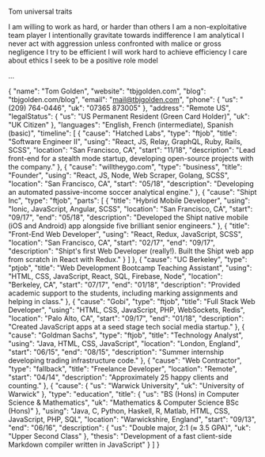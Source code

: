 Tom universal traits

I am willing to work as hard, or harder than others
I am a non-exploitative team player
I intentionally gravitate towards indifference
I am analytical
I never act with aggression unless confronted with malice or gross negligence
I try to be efficient
I will work hard to achieve efficiency
I care about ethics
I seek to be a positive role model

...

{
  "name": "Tom Golden",
  "website": "tbjgolden.com",
  "blog": "tbjgolden.com/blog",
  "email": "mail@tbjgolden.com",
  "phone": {
    "us": "(209) 764-0446",
    "uk": "07365 873005"
  },
  "address": "Remote US",
  "legalStatus": {
    "us": "US Permanent Resident (Green Card Holder)",
    "uk": "UK Citizen"
  },
  "languages": "English, French (intermediate), Spanish (basic)",
  "timeline": [
    {
      "cause": "Hatched Labs",
      "type": "ftjob",
      "title": "Software Engineer II",
      "using": "React, JS, Relay, GraphQL, Ruby, Rails, SCSS",
      "location": "San Francisco, CA",
      "start": "11/18",
      "description": "Lead front-end for a stealth mode startup, developing open-source projects with the company."
    },
    {
      "cause": "willtheygo.com",
      "type": "business",
      "title": "Founder",
      "using": "React, JS, Node, Web Scraper, Golang, SCSS",
      "location": "San Francisco, CA",
      "start": "05/18",
      "description": "Developing an automated passive-income soccer analytical engine."
    },
    {
      "cause": "Shipt Inc",
      "type": "ftjob",
      "parts": [
        {
          "title": "Hybrid Mobile Developer",
          "using": "Ionic, JavaScript, Angular, SCSS",
          "location": "San Francisco, CA",
          "start": "09/17",
          "end": "05/18",
          "description": "Developed the Shipt native mobile (iOS and Android) app alongside five brilliant senior engineers."
        },
        {
          "title": "Front-End Web Developer",
          "using": "React, Redux, JavaScript, SCSS",
          "location": "San Francisco, CA",
          "start": "02/17",
          "end": "09/17",
          "description": "Shipt's first Web Developer (really!). Built the Shipt web app from scratch in React with Redux."
        }
      ]
    },
    {
      "cause": "UC Berkeley",
      "type": "ptjob",
      "title": "Web Development Bootcamp Teaching Assistant",
      "using": "HTML, CSS, JavaScript, React, SQL, Firebase, Node",
      "location": "Berkeley, CA",
      "start": "07/17",
      "end": "01/18",
      "description": "Provided academic support to the students, including marking assignments and helping in class."
    },
    {
      "cause": "Gobi",
      "type": "ftjob",
      "title": "Full Stack Web Developer",
      "using": "HTML, CSS, JavaScript, PHP, WebSockets, Redis",
      "location": "Palo Alto, CA",
      "start": "09/17",
      "end": "01/18",
      "description": "Created JavaScript apps at a seed stage tech social media startup."
    },
    {
      "cause": "Goldman Sachs",
      "type": "ftjob",
      "title": "Technology Analyst",
      "using": "Java, HTML, CSS, JavaScript",
      "location": "London, England",
      "start": "06/15",
      "end": "08/15",
      "description": "Summer internship developing trading infrastructure code."
    },
    {
      "cause": "Web Contractor",
      "type": "fallback",
      "title": "Freelance Developer",
      "location": "Remote",
      "start": "04/14",
      "description": "Approximately 25 happy clients and counting."
    },
    {
      "cause": {
        "us": "Warwick University",
        "uk": "University of Warwick"
      },
      "type": "education",
      "title": {
        "us": "BS (Hons) in Computer Science & Mathematics",
        "uk": "Mathematics & Computer Science BSc (Hons)"
      },
      "using": "Java, C, Python, Haskell, R, Matlab, HTML, CSS, JavaScript, PHP, SQL",
      "location": "Warwickshire, England",
      "start": "09/13",
      "end": "06/16",
      "description": {
        "us": "Double major, 2:1 (≈ 3.5 GPA)",
        "uk": "Upper Second Class"
      },
      "thesis": "Development of a fast client-side Markdown compiler written in JavaScript"
    }
  ]
}
